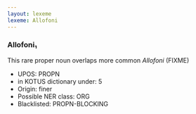```yaml
---
layout: lexeme
lexeme: Allofoni
---
```


###  Allofoni₁

This rare proper noun overlaps more common *Allofoni* (FIXME)
* UPOS:  PROPN
* in KOTUS dictionary under:  5
* Origin:  finer
* Possible NER class:  ORG
* Blacklisted:  PROPN-BLOCKING

